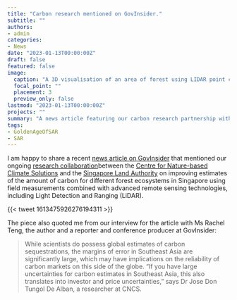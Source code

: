 ```yaml
---
title: "Carbon research mentioned on GovInsider."
subtitle: ""
authors: 
- admin
categories: 
- News
date: "2023-01-13T00:00:00Z"
draft: false
featured: false
image:
  caption: "A 3D visualisation of an area of forest using LIDAR point clouds (Source: Singapore Land Authority)."
  focal_point: ""
  placement: 3
  preview_only: false
lastmod: "2023-01-13T00:00:00Z"
projects: ""
summary: "A news article featuring our carbon research partnership with Singapore Land Authority."
tags:
- GoldenAgeOfSAR
- SAR
---
```

I am happy to share a recent [news article on GovInsider](https://govinsider.asia/intl-en/article/How-the-Singapore-Land-Authority-is-raising-the-bar-for-climate-research-using-precise-spatial-data) that mentioned our ongoing [research collaboration](https://www.sla.gov.sg/articles/press-releases/2022/singapore-land-authority-and-national-university-of-singapore-ink-new-partnership-to-harness-geospatial-technologies-for-carbon-estimation-research-in-singapore-s-forest)between the [Centre for Nature-based Climate Solutions](https://www.nus.edu.sg/cncs/) and the [Singapore Land Authority](https://www.sla.gov.sg/) on improving estimates of the amount of carbon for different forest ecosystems in Singapore using field measurements combined with advanced remote sensing technologies, including Light Detection and Ranging (LiDAR).

{{< tweet 1613475926276194311 >}}

The piece also quoted me from our interview for the article with Ms Rachel Teng, the author and a reporter and conference producer at GovInsider:

> While scientists do possess global estimates of carbon sequestrations, the margins of error in Southeast Asia are significantly large, which may have implications on the reliability of carbon markets on this side of the globe. “If you have large uncertainties for carbon estimates in Southeast Asia, this also translates into investor and price uncertainties,” says Dr Jose Don Tungol De Alban, a researcher at CNCS.
